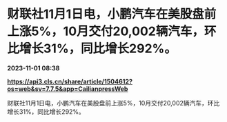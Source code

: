 # 财联社11月1日电，小鹏汽车在美股盘前上涨5%，10月交付20,002辆汽车，环比增长31%，同比增长292%。

**2023-11-01 08:38**

**https://api3.cls.cn/share/article/1504612?os=web&sv=7.7.5&app=CailianpressWeb**

财联社11月1日电，小鹏汽车在美股盘前上涨5%，10月交付20,002辆汽车，环比增长31%，同比增长292%。